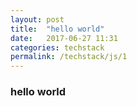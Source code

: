 ```yaml
---
layout: post
title:  "hello world"
date:   2017-06-27 11:31
categories: techstack
permalink: /techstack/js/1
---
```


### hello world

